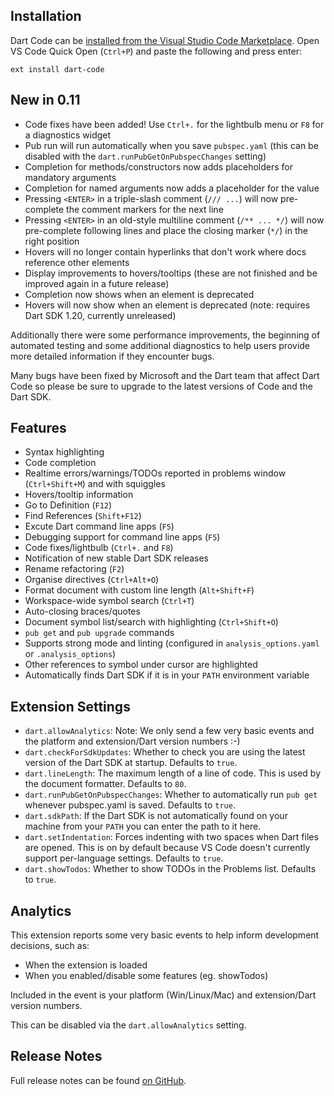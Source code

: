## Installation

Dart Code can be [installed from the Visual Studio Code Marketplace](https://marketplace.visualstudio.com/items?itemName=DanTup.dart-code). Open VS Code Quick Open (`Ctrl+P`) and paste the following and press enter:

    ext install dart-code

## New in 0.11

- Code fixes have been added! Use `Ctrl+.` for the lightbulb menu or `F8` for a diagnostics widget 
- Pub run will run automatically when you save `pubspec.yaml` (this can be disabled with the `dart.runPubGetOnPubspecChanges` setting)
- Completion for methods/constructors now adds placeholders for mandatory arguments
- Completion for named arguments now adds a placeholder for the value
- Pressing `<ENTER>` in a triple-slash comment (`/// ...`)  will now pre-complete the comment markers for the next line
- Pressing `<ENTER>` in an old-style multiline comment (`/** ... */`) will now pre-complete following lines and place the closing marker (`*/`) in the right position
- Hovers will no longer contain hyperlinks that don't work where docs reference other elements
- Display improvements to hovers/tooltips (these are not finished and be improved again in a future release)
- Completion now shows when an element is deprecated
- Hovers will now show when an element is deprecated (note: requires Dart SDK 1.20, currently unreleased)

Additionally there were some performance improvements, the beginning of automated testing and some additional diagnostics to help users provide more detailed information if they encounter bugs.

Many bugs have been fixed by Microsoft and the Dart team that affect Dart Code so please be sure to upgrade to the latest versions of Code and the Dart SDK.

## Features

- Syntax highlighting
- Code completion
- Realtime errors/warnings/TODOs reported in problems window (`Ctrl+Shift+M`) and with squiggles
- Hovers/tooltip information
- Go to Definition (`F12`)
- Find References (`Shift+F12`)
- Excute Dart command line apps (`F5`)
- Debugging support for command line apps (`F5`)
- Code fixes/lightbulb (`Ctrl+.` and `F8`)
- Notification of new stable Dart SDK releases
- Rename refactoring (`F2`)
- Organise directives (`Ctrl+Alt+O`)
- Format document with custom line length (`Alt+Shift+F`)
- Workspace-wide symbol search (`Ctrl+T`)
- Auto-closing braces/quotes
- Document symbol list/search with highlighting (`Ctrl+Shift+O`)
- `pub get` and `pub upgrade` commands
- Supports strong mode and linting (configured in `analysis_options.yaml` or `.analysis_options`)
- Other references to symbol under cursor are highlighted
- Automatically finds Dart SDK if it is in your `PATH` environment variable

## Extension Settings

- `dart.allowAnalytics`: Note: We only send a few very basic events and the platform and extension/Dart version numbers :-)
- `dart.checkForSdkUpdates`: Whether to check you are using the latest version of the Dart SDK at startup. Defaults to `true`.
- `dart.lineLength`: The maximum length of a line of code. This is used by the document formatter. Defaults to `80`.
- `dart.runPubGetOnPubspecChanges`: Whether to automatically run `pub get` whenever pubspec.yaml is saved. Defaults to `true`.
- `dart.sdkPath`: If the Dart SDK is not automatically found on your machine from your `PATH` you can enter the path to it here.
- `dart.setIndentation`: Forces indenting with two spaces when Dart files are opened. This is on by default because VS Code doesn't currently support per-language settings. Defaults to `true`.
- `dart.showTodos`: Whether to show TODOs in the Problems list. Defaults to `true`.

## Analytics

This extension reports some very basic events to help inform development decisions, such as:

- When the extension is loaded
- When you enabled/disable some features (eg. showTodos)

Included in the event is your platform (Win/Linux/Mac) and extension/Dart version numbers.

This can be disabled via the `dart.allowAnalytics` setting.  

## Release Notes

Full release notes can be found [on GitHub](https://github.com/Dart-Code/Dart-Code/releases).

